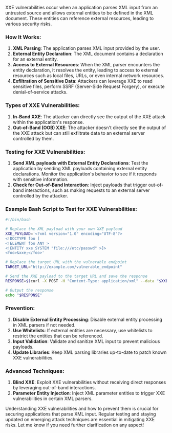 XXE vulnerabilities occur when an application parses XML input from an untrusted source and allows external entities to be defined in the XML document. These entities can reference external resources, leading to various security risks.

### How It Works:

1. **XML Parsing**: The application parses XML input provided by the user.
2. **External Entity Declaration**: The XML document contains a declaration for an external entity.
3. **Access to External Resources**: When the XML parser encounters the entity declaration, it resolves the entity, leading to access to external resources such as local files, URLs, or even internal network resources.
4. **Exfiltration of Sensitive Data**: Attackers can leverage XXE to read sensitive files, perform SSRF (Server-Side Request Forgery), or execute denial-of-service attacks.

### Types of XXE Vulnerabilities:

1. **In-Band XXE**: The attacker can directly see the output of the XXE attack within the application's response.
2. **Out-of-Band (OOB) XXE**: The attacker doesn't directly see the output of the XXE attack but can still exfiltrate data to an external server controlled by them.

### Testing for XXE Vulnerabilities:

1. **Send XML payloads with External Entity Declarations**: Test the application by sending XML payloads containing external entity declarations. Monitor the application's behavior to see if it responds with sensitive information.
2. **Check for Out-of-Band Interaction**: Inject payloads that trigger out-of-band interactions, such as making requests to an external server controlled by the attacker.

### Example Bash Script to Test for XXE Vulnerabilities:

```bash
#!/bin/bash

# Replace the XML payload with your own XXE payload
XXE_PAYLOAD='<?xml version="1.0" encoding="UTF-8"?>
<!DOCTYPE foo [  
<!ELEMENT foo ANY >
<!ENTITY xxe SYSTEM "file:///etc/passwd" >]>
<foo>&xxe;</foo>'

# Replace the target URL with the vulnerable endpoint
TARGET_URL="http://example.com/vulnerable_endpoint"

# Send the XXE payload to the target URL and save the response
RESPONSE=$(curl -X POST -H "Content-Type: application/xml" --data "$XXE_PAYLOAD" "$TARGET_URL")

# Output the response
echo "$RESPONSE"
```

### Prevention:

1. **Disable External Entity Processing**: Disable external entity processing in XML parsers if not needed.
2. **Use Whitelists**: If external entities are necessary, use whitelists to restrict the entities that can be referenced.
3. **Input Validation**: Validate and sanitize XML input to prevent malicious payloads.
4. **Update Libraries**: Keep XML parsing libraries up-to-date to patch known XXE vulnerabilities.

### Advanced Techniques:

1. **Blind XXE**: Exploit XXE vulnerabilities without receiving direct responses by leveraging out-of-band interactions.
2. **Parameter Entity Injection**: Inject XML parameter entities to trigger XXE vulnerabilities in certain XML parsers.

Understanding XXE vulnerabilities and how to prevent them is crucial for securing applications that parse XML input. Regular testing and staying updated on emerging attack techniques are essential in mitigating XXE risks. Let me know if you need further clarification on any aspect!
